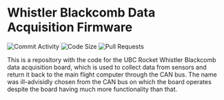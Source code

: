 # Whistler Blackcomb Data Acquisition Firmware

![Commit Activity](https://img.shields.io/github/commit-activity/m/UBC-Rocket/WB-CAN-Firmware)
![Code Size](https://img.shields.io/github/languages/code-size/UBC-Rocket/WB-CAN-Firmware)
![Pull Requests](https://img.shields.io/github/issues-pr/UBC-ROcket/WB-CAN-Firmware)

This is a repository with the code for the UBC Rocket Whistler Blackcomb data acquisition board, which is used to collect data from sensors and return it back to the main flight computer through the CAN bus. The name was ill-advisidly chosen from the CAN bus on which the board operates despite the board having much more functionality than that. 
